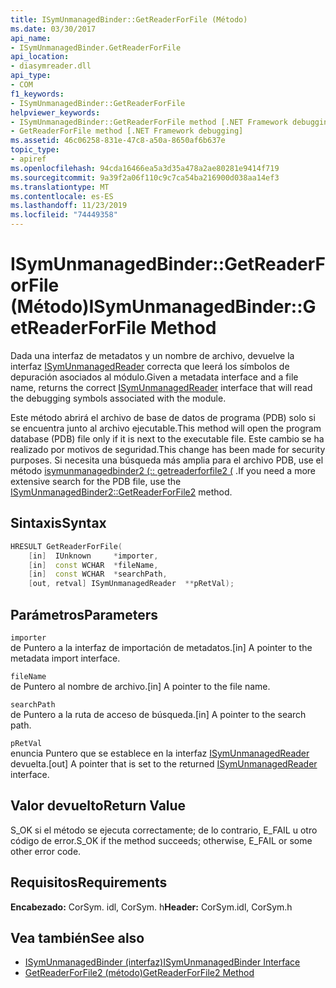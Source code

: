 ```yaml
---
title: ISymUnmanagedBinder::GetReaderForFile (Método)
ms.date: 03/30/2017
api_name:
- ISymUnmanagedBinder.GetReaderForFile
api_location:
- diasymreader.dll
api_type:
- COM
f1_keywords:
- ISymUnmanagedBinder::GetReaderForFile
helpviewer_keywords:
- ISymUnmanagedBinder::GetReaderForFile method [.NET Framework debugging]
- GetReaderForFile method [.NET Framework debugging]
ms.assetid: 46c06258-831e-47c8-a50a-8650af6b637e
topic_type:
- apiref
ms.openlocfilehash: 94cda16466ea5a3d35a478a2ae80281e9414f719
ms.sourcegitcommit: 9a39f2a06f110c9c7ca54ba216900d038aa14ef3
ms.translationtype: MT
ms.contentlocale: es-ES
ms.lasthandoff: 11/23/2019
ms.locfileid: "74449358"
---
```

# <a name="isymunmanagedbindergetreaderforfile-method"></a><span data-ttu-id="83031-102">ISymUnmanagedBinder::GetReaderForFile (Método)</span><span class="sxs-lookup"><span data-stu-id="83031-102">ISymUnmanagedBinder::GetReaderForFile Method</span></span>
<span data-ttu-id="83031-103">Dada una interfaz de metadatos y un nombre de archivo, devuelve la interfaz [ISymUnmanagedReader](isymunmanagedreader-interface.md) correcta que leerá los símbolos de depuración asociados al módulo.</span><span class="sxs-lookup"><span data-stu-id="83031-103">Given a metadata interface and a file name, returns the correct [ISymUnmanagedReader](isymunmanagedreader-interface.md) interface that will read the debugging symbols associated with the module.</span></span>  
  
 <span data-ttu-id="83031-104">Este método abrirá el archivo de base de datos de programa (PDB) solo si se encuentra junto al archivo ejecutable.</span><span class="sxs-lookup"><span data-stu-id="83031-104">This method will open the program database (PDB) file only if it is next to the executable file.</span></span> <span data-ttu-id="83031-105">Este cambio se ha realizado por motivos de seguridad.</span><span class="sxs-lookup"><span data-stu-id="83031-105">This change has been made for security purposes.</span></span> <span data-ttu-id="83031-106">Si necesita una búsqueda más amplia para el archivo PDB, use el método [isymunmanagedbinder2 (:: getreaderforfile2 (](../../../../docs/framework/unmanaged-api/diagnostics/isymunmanagedbinder2-getreaderforfile2-method.md) .</span><span class="sxs-lookup"><span data-stu-id="83031-106">If you need a more extensive search for the PDB file, use the [ISymUnmanagedBinder2::GetReaderForFile2](../../../../docs/framework/unmanaged-api/diagnostics/isymunmanagedbinder2-getreaderforfile2-method.md) method.</span></span>  
  
## <a name="syntax"></a><span data-ttu-id="83031-107">Sintaxis</span><span class="sxs-lookup"><span data-stu-id="83031-107">Syntax</span></span>  
  
```cpp  
HRESULT GetReaderForFile(  
    [in]  IUnknown     *importer,  
    [in]  const WCHAR  *fileName,  
    [in]  const WCHAR  *searchPath,  
    [out, retval] ISymUnmanagedReader  **pRetVal);  
```  
  
## <a name="parameters"></a><span data-ttu-id="83031-108">Parámetros</span><span class="sxs-lookup"><span data-stu-id="83031-108">Parameters</span></span>  
 `importer`  
 <span data-ttu-id="83031-109">de Puntero a la interfaz de importación de metadatos.</span><span class="sxs-lookup"><span data-stu-id="83031-109">[in] A pointer to the metadata import interface.</span></span>  
  
 `fileName`  
 <span data-ttu-id="83031-110">de Puntero al nombre de archivo.</span><span class="sxs-lookup"><span data-stu-id="83031-110">[in] A pointer to the file name.</span></span>  
  
 `searchPath`  
 <span data-ttu-id="83031-111">de Puntero a la ruta de acceso de búsqueda.</span><span class="sxs-lookup"><span data-stu-id="83031-111">[in] A pointer to the search path.</span></span>  
  
 `pRetVal`  
 <span data-ttu-id="83031-112">enuncia Puntero que se establece en la interfaz [ISymUnmanagedReader](isymunmanagedreader-interface.md) devuelta.</span><span class="sxs-lookup"><span data-stu-id="83031-112">[out] A pointer that is set to the returned [ISymUnmanagedReader](isymunmanagedreader-interface.md) interface.</span></span>  
  
## <a name="return-value"></a><span data-ttu-id="83031-113">Valor devuelto</span><span class="sxs-lookup"><span data-stu-id="83031-113">Return Value</span></span>  
 <span data-ttu-id="83031-114">S_OK si el método se ejecuta correctamente; de lo contrario, E_FAIL u otro código de error.</span><span class="sxs-lookup"><span data-stu-id="83031-114">S_OK if the method succeeds; otherwise, E_FAIL or some other error code.</span></span>  
  
## <a name="requirements"></a><span data-ttu-id="83031-115">Requisitos</span><span class="sxs-lookup"><span data-stu-id="83031-115">Requirements</span></span>  
 <span data-ttu-id="83031-116">**Encabezado:** CorSym. idl, CorSym. h</span><span class="sxs-lookup"><span data-stu-id="83031-116">**Header:** CorSym.idl, CorSym.h</span></span>  
  
## <a name="see-also"></a><span data-ttu-id="83031-117">Vea también</span><span class="sxs-lookup"><span data-stu-id="83031-117">See also</span></span>

- [<span data-ttu-id="83031-118">ISymUnmanagedBinder (interfaz)</span><span class="sxs-lookup"><span data-stu-id="83031-118">ISymUnmanagedBinder Interface</span></span>](../../../../docs/framework/unmanaged-api/diagnostics/isymunmanagedbinder-interface.md)
- [<span data-ttu-id="83031-119">GetReaderForFile2 (método)</span><span class="sxs-lookup"><span data-stu-id="83031-119">GetReaderForFile2 Method</span></span>](../../../../docs/framework/unmanaged-api/diagnostics/isymunmanagedbinder2-getreaderforfile2-method.md)
